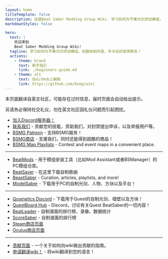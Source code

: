 ```yaml
---
layout: home
titleTemplate: false
description: 这是Beat Saber Modding Group Wiki. 学习如何为节奏光剑添加模组，创建自制内容，并于社区取得联系！
markdownStyles: false

hero:
  text: |
    欢迎来到
    Beat Saber Modding Group Wiki!
  tagline: 学习如何为节奏光剑添加模组，创建自制内容，并与社区取得联系！
  actions:
    - theme: brand
      text: 新手指引
      link: ./beginners-guide.md
    - theme: alt
      text: 在GitHub上编辑
      link: https://github.com/bsmg/wiki
---
```


<!-- markdownlint-disable-file MD033 -->
<!-- markdownlint-disable MD041 -->

<script setup lang="ts">
  import Home from '../.vitepress/components/Home.vue'
  import HomeGroup from '../.vitepress/components/HomeGroup.vue'
  import HomeItem from '../.vitepress/components/HomeItem.vue'
  import HomeLinks from '../.vitepress/components/HomeLinks.vue'
  import LocalizedOutdateHint from '../.vitepress/components/LocalizedOutdateHint.vue'
</script>

<Home>
  <HomeGroup title="新手指南">
    <HomeItem name="PC模组（英文）" href="../pc-modding.html" />
    <HomeItem name="Quest模组" href="./quest-modding.html" />
    <HomeItem name="常见问题（英文）" href="../support/" />
    <HomeItem name="握法与技巧" href="../grips-and-tricks.html" />
    <HomeItem name="排名与打分指南（英文）" href="../ranking-guide.html" />
  </HomeGroup>

  <HomeGroup title="内容创作">
    <HomeItem name="模组开发者指南（英文）" href="../modding/" />
    <HomeItem name="制谱资源（英文）" href="../mapping/" />
    <HomeItem name="3D模型指南（英文）" href="../models/" />
  </HomeGroup>

  <HomeGroup title="其它资源">
    <HomeItem name="关于我们（英文）" href="../about/" />
    <HomeItem name="健康和安全提示（英文）" href="../health-and-safety.html" />
    <HomeItem name="常见问题（英文FAQ）" href="../faq/" />
    <HomeItem name="全球社区（英文）" href="../communities/" />
  </HomeGroup>

  <HomeGroup title="中文译注">
本页面翻译自英文社区，可能存在过时信息，届时页面会自动给出提示。

另请务必保持社交礼仪，勿在英文社区因礼仪问题而引起困扰。
</HomeGroup>
</Home>

<HomeLinks>

- [加入Discord服务器！](https://discord.gg/beatsabermods)
- [联系我们](../contact-us.md) - 贡献您的技能，资助我们，对封禁提出申诉，以及举报用户等。
- [BSMG Patreon](https://www.patreon.com/beatsabermods) - 支持BSMG服务！
- [BSMG商店](https://bsmgstore.com/) - 支援我们，同时还能得到超酷的商品！
- [BSMG Map Playlists](https://beatsaver.com/profile/4329735#playlists) - Contest and event maps in a convenient place.

---

- [BeatMods](https://beatmods.com) - 用于模组安装工具（比如Mod Assistant或者BSManager）的PC模组仓库。
- [BeatSaver](https://beatsaver.com/) - 在这里下载自制歌曲
- [BeastSaber](https://bsaber.com/) - Curation, articles, playlists, and more!
- [ModelSaber](https://modelsaber.com/) - 下载用于PC的自制光剑、人物、方块以及平台！

---

- [Qosmetics Discord](https://discord.gg/qosmetics) - 下载用于Quest的自制光剑、墙壁以及方块！
- [QuestBoard Hub](https://discord.gg/d6DyW9v) - Discord，讨论有关Quest BeatSaber的一切内容！
- [BeatLeader](https://www.beatleader.xyz/) - 自制谱面的排行榜、录像、数据统计
- [ScoreSaber](https://scoresaber.com/) - 自制谱面的排行榜
- [Steam商店页面](https://store.steampowered.com/app/620980/Beat_Saber/)
- [Oculus商店页面](https://www.oculus.com/experiences/rift/1304877726278670/)

---

- [贡献页面](https://docs.google.com/document/d/1r6IP6l3uo8rc__GxfLkpaToxheeXotdYaKEj3oWB2js/edit?usp=sharing) -
  一个关于如何向wiki做出贡献的指南。
- [申请翻译wiki！](https://forms.gle/e3BqA3poMjESARe76) - 将wiki翻译到您的语言！

<LocalizedOutdateHint />

</HomeLinks>

